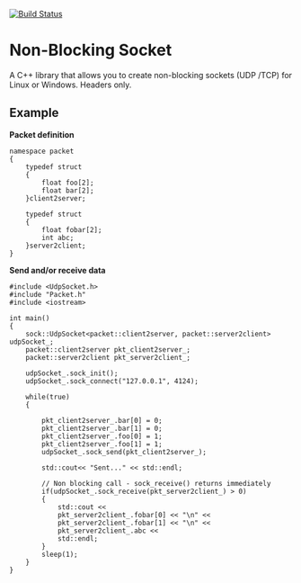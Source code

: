 [![Build Status](https://travis-ci.org/fcaponetto/non-blocking-socket.svg?branch=master)](https://travis-ci.org/fcaponetto/non-blocking-socket)

# Non-Blocking Socket
A C++ library that allows you to create non-blocking sockets (UDP /TCP) for Linux or Windows. Headers only.


## Example

**Packet definition**
```
namespace packet
{
    typedef struct
    {
        float foo[2];
        float bar[2];
    }client2server;

    typedef struct
    {
        float fobar[2];
        int abc;
    }server2client;
}
```

**Send and/or receive data**

```
#include <UdpSocket.h>
#include "Packet.h"
#include <iostream>

int main()
{
    sock::UdpSocket<packet::client2server, packet::server2client> udpSocket_;
    packet::client2server pkt_client2server_;
    packet::server2client pkt_server2client_;

    udpSocket_.sock_init();
    udpSocket_.sock_connect("127.0.0.1", 4124);

    while(true)
    {

        pkt_client2server_.bar[0] = 0;
        pkt_client2server_.bar[1] = 0;
        pkt_client2server_.foo[0] = 1;
        pkt_client2server_.foo[1] = 1;
        udpSocket_.sock_send(pkt_client2server_);

        std::cout<< "Sent..." << std::endl;

        // Non blocking call - sock_receive() returns immediately
        if(udpSocket_.sock_receive(pkt_server2client_) > 0)
        {
            std::cout << 
            pkt_server2client_.fobar[0] << "\n" <<
            pkt_server2client_.fobar[1] << "\n" <<
            pkt_server2client_.abc <<
            std::endl;
        }
        sleep(1);
    }
} 
```
